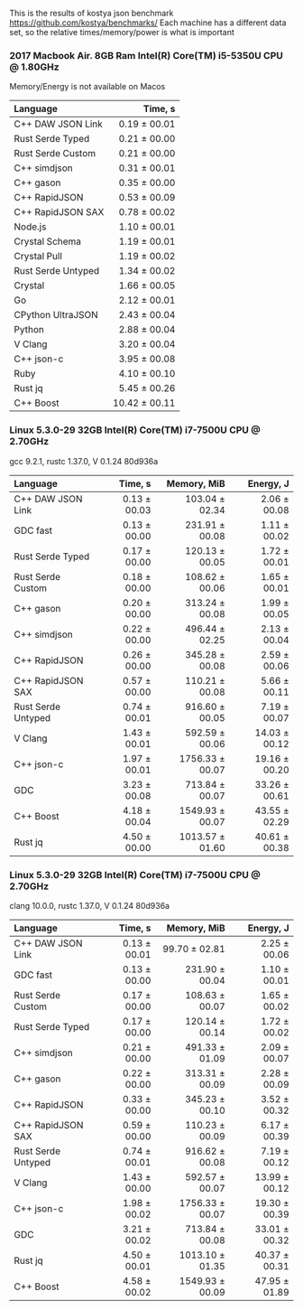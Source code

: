 This is the results of kostya json benchmark
https://github.com/kostya/benchmarks/
Each machine has a different data set, so the relative times/memory/power is what is important

### 2017 Macbook Air. 8GB Ram Intel(R) Core(TM) i5-5350U CPU @ 1.80GHz
Memory/Energy is not available on Macos

|           Language |       Time, s |
| :----------------- | ------------: |
|  C++ DAW JSON Link |  0.19 ± 00.01 |
|   Rust Serde Typed |  0.21 ± 00.00 |
|  Rust Serde Custom |  0.21 ± 00.00 |
|       C++ simdjson |  0.31 ± 00.01 |
|          C++ gason |  0.35 ± 00.00 |
|      C++ RapidJSON |  0.53 ± 00.09 |
|  C++ RapidJSON SAX |  0.78 ± 00.02 |
|            Node.js |  1.10 ± 00.01 |
|     Crystal Schema |  1.19 ± 00.01 |
|       Crystal Pull |  1.19 ± 00.02 |
| Rust Serde Untyped |  1.34 ± 00.02 |
|            Crystal |  1.66 ± 00.05 |
|                 Go |  2.12 ± 00.01 |
|  CPython UltraJSON |  2.43 ± 00.04 |
|             Python |  2.88 ± 00.04 |
|            V Clang |  3.20 ± 00.04 |
|         C++ json-c |  3.95 ± 00.08 |
|               Ruby |  4.10 ± 00.10 |
|            Rust jq |  5.45 ± 00.26 |
|          C++ Boost | 10.42 ± 00.11 |

### Linux 5.3.0-29 32GB Intel(R) Core(TM) i7-7500U CPU @ 2.70GHz
gcc 9.2.1, rustc 1.37.0, V 0.1.24 80d936a

|           Language |      Time, s |     Memory, MiB |     Energy, J |
| :----------------- | -----------: | --------------: | ------------: |
|  C++ DAW JSON Link | 0.13 ± 00.03 |  103.04 ± 02.34 |  2.06 ± 00.08 |
|           GDC fast | 0.13 ± 00.00 |  231.91 ± 00.08 |  1.11 ± 00.02 |
|   Rust Serde Typed | 0.17 ± 00.00 |  120.13 ± 00.05 |  1.72 ± 00.01 |
|  Rust Serde Custom | 0.18 ± 00.00 |  108.62 ± 00.06 |  1.65 ± 00.01 |
|          C++ gason | 0.20 ± 00.00 |  313.24 ± 00.08 |  1.99 ± 00.05 |
|       C++ simdjson | 0.22 ± 00.00 |  496.44 ± 02.25 |  2.13 ± 00.04 |
|      C++ RapidJSON | 0.26 ± 00.00 |  345.28 ± 00.08 |  2.59 ± 00.06 |
|  C++ RapidJSON SAX | 0.57 ± 00.00 |  110.21 ± 00.08 |  5.66 ± 00.11 |
| Rust Serde Untyped | 0.74 ± 00.01 |  916.60 ± 00.05 |  7.19 ± 00.07 |
|            V Clang | 1.43 ± 00.01 |  592.59 ± 00.06 | 14.03 ± 00.12 |
|         C++ json-c | 1.97 ± 00.01 | 1756.33 ± 00.07 | 19.16 ± 00.20 |
|                GDC | 3.23 ± 00.08 |  713.84 ± 00.07 | 33.26 ± 00.61 |
|          C++ Boost | 4.18 ± 00.04 | 1549.93 ± 00.07 | 43.55 ± 02.29 |
|            Rust jq | 4.50 ± 00.00 | 1013.57 ± 01.60 | 40.61 ± 00.38 |

### Linux 5.3.0-29 32GB Intel(R) Core(TM) i7-7500U CPU @ 2.70GHz
clang 10.0.0, rustc 1.37.0, V 0.1.24 80d936a

|           Language |      Time, s |     Memory, MiB |     Energy, J |
| :----------------- | -----------: | --------------: | ------------: |
|  C++ DAW JSON Link | 0.13 ± 00.01 |   99.70 ± 02.81 |  2.25 ± 00.06 |
|           GDC fast | 0.13 ± 00.00 |  231.90 ± 00.04 |  1.10 ± 00.01 |
|  Rust Serde Custom | 0.17 ± 00.00 |  108.63 ± 00.07 |  1.65 ± 00.02 |
|   Rust Serde Typed | 0.17 ± 00.00 |  120.14 ± 00.14 |  1.72 ± 00.02 |
|       C++ simdjson | 0.21 ± 00.00 |  491.33 ± 01.09 |  2.09 ± 00.07 |
|          C++ gason | 0.22 ± 00.00 |  313.31 ± 00.09 |  2.28 ± 00.09 |
|      C++ RapidJSON | 0.33 ± 00.00 |  345.23 ± 00.10 |  3.52 ± 00.32 |
|  C++ RapidJSON SAX | 0.59 ± 00.00 |  110.23 ± 00.09 |  6.17 ± 00.39 |
| Rust Serde Untyped | 0.74 ± 00.01 |  916.62 ± 00.08 |  7.19 ± 00.12 |
|            V Clang | 1.43 ± 00.00 |  592.57 ± 00.07 | 13.99 ± 00.12 |
|         C++ json-c | 1.98 ± 00.02 | 1756.33 ± 00.07 | 19.30 ± 00.39 |
|                GDC | 3.21 ± 00.02 |  713.84 ± 00.08 | 33.01 ± 00.32 |
|            Rust jq | 4.50 ± 00.01 | 1013.10 ± 01.35 | 40.37 ± 00.31 |
|          C++ Boost | 4.58 ± 00.02 | 1549.93 ± 00.09 | 47.95 ± 01.89 |

